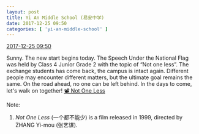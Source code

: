 ```yaml
---
layout: post
title: Yi An Middle School (易安中学)
date: 2017-12-25 09:50
categories: [ 'yi-an-middle-school' ]
---
```


<div class="weibo-info">
  <a href="https://weibo.com/6074218720/FBfAF2drZ">2017-12-25 09:50</a>
</div>

Sunny. The new start begins today. The Speech Under the National Flag was held by Class 4 Junior Grade 2 with the topic of “Not one less”. The exchange students has come back, the campus is intact again. Different people may encounter different matters, but the ultimate goal remains the same. On the road ahead, no one can be left behind. In the days to come, let's walk on together! [📽 Not One Less](https://weibo.com/p/10012040925)

<!-- more -->

Note:
1. *Not One Less* (一个都不能少) is a film released in 1999, directed by ZHANG Yi-mou (张艺谋).

